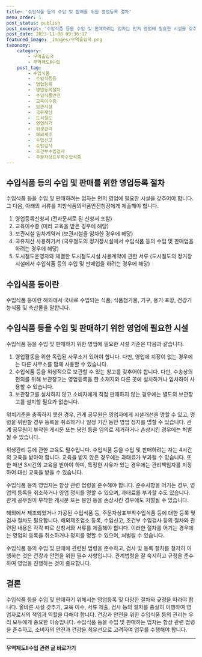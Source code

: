 ```yaml
---
title: '수입식품 등의 수입 및 판매를 위한 영업등록 절차'
menu_order: 1
post_status: publish
post_excerpt: '수입식품 등을 수입 및 판매하려는 업자는 먼저 영업에 필요한 시설을 갖추어야 합니다. 그 다음, 아래의 서류를 지방식품의약품안전청장에게 제출해야 합니다.'
post_date: 2023-11-08 09:36:17
featured_image: _images/무역출입국.png
taxonomy:
    category:
        - 무역출입국
        - 무역제도Ⅱ수입
    post_tag:
        - 수입식품
        -  수입식품등
        -  영업등록
        -  영업등록절차
        -  수입식품안전
        -  교육이수증
        -  보관시설
        -  국유재산
        -  도시철도
        -  영업허가
        -  위생관리
        -  해외제조
        -  수입신고
        -  수입검사
        -  조건부수입검사
        -  주문자상표부착수입식품
---
```



## 수입식품 등의 수입 및 판매를 위한 영업등록 절차

수입식품 등을 수입 및 판매하려는 업자는 먼저 영업에 필요한 시설을 갖추어야 합니다. 그 다음, 아래의 서류를 지방식품의약품안전청장에게 제출해야 합니다.

1. 영업등록신청서 (전자문서로 된 신청서 포함)
2. 교육이수증 (미리 교육을 받은 경우에 해당)
3. 보관시설 임차계약서 (보관시설을 임차한 경우에 해당)
4. 국유재산 사용허가서 (국유철도의 정거장시설에서 수입식품 등의 수입 및 판매업을 하려는 경우에 해당)
5. 도시철도운영자와 체결한 도시철도시설 사용계약에 관한 서류 (도시철도의 정거장시설에서 수입식품 등의 수입 및 판매업을 하려는 경우에 해당)

## 수입식품 등이란

수입식품 등이란 해외에서 국내로 수입되는 식품, 식품첨가물, 기구, 용기·포장, 건강기능식품 및 축산물을 말합니다.

## 수입식품 등을 수입 및 판매하기 위한 영업에 필요한 시설

수입식품 등을 수입 및 판매하기 위한 영업에 필요한 시설 기준은 다음과 같습니다.

1. 영업활동을 위한 독립된 사무소가 있어야 합니다. 다만, 영업에 지장이 없는 경우에는 다른 사무소를 함께 사용할 수 있습니다.
2. 수입식품 등을 위생적으로 보관할 수 있는 창고를 갖추어야 합니다. 다만, 수송상의 편의를 위해 보관창고는 영업등록을 한 소재지와 다른 곳에 설치하거나 임차하여 사용할 수 있습니다.
3. 보관창고를 설치하지 않고 소비자에게 직접 판매하지 않는 경우에는 별도의 보관창고를 설치할 필요가 없습니다.

위치기준을 충족하지 못한 경우, 관계 공무원은 영업자에게 시설개선을 명할 수 있고, 명령을 위반할 경우 등록을 취소하거나 일정 기간 동안 영업 정지를 명할 수 있습니다. 관계 공무원이 부착한 게시문 또는 봉인 등을 임의로 제거하거나 손상시킨 경우에는 처벌될 수 있습니다.

위생관리 등에 관한 교육도 필수입니다. 수입식품 등을 수입 및 판매하려는 자는 4시간의 교육을 받아야 합니다. 교육을 받지 않은 경우에는 과태료가 부과될 수 있습니다. 또한 매년 3시간의 교육을 받아야 하며, 특정한 사유가 있는 경우에는 관리책임자를 지정하여 대신 교육을 받을 수 있습니다.

수입식품 등의 영업자는 항상 관련 법령을 준수해야 합니다. 준수사항을 어기는 경우, 영업의 등록을 취소하거나 영업 정지를 명할 수 있으며, 과태료를 부과할 수도 있습니다. 관계 공무원이 부착한 게시문 또는 봉인 등을 손상시킨 경우에도 처벌될 수 있습니다.

해외에서 제조되었거나 가공된 수입식품 등, 주문자상표부착수입식품 등에 대한 등록 및 검사 절차도 필요합니다. 해외제조업소 등록, 수입신고, 조건부 수입검사 등의 절차와 관련된 내용은 각각 따로 신청서와 서류를 제출해야 합니다. 이러한 절차를 어기는 경우에는 영업의 등록을 취소하거나 정지를 명할 수 있으며, 처벌될 수 있습니다.

수입식품 등의 수입 및 판매에 관련된 법령을 준수하고, 검사 및 등록 절차를 철저히 이행하는 것은 건강과 안전을 위한 필수 사항입니다. 관계법령을 잘 숙지하고 규정을 준수하여 영업을 진행하는 것이 중요합니다.

## 결론

수입식품 등을 수입 및 판매하기 위해서는 영업등록 및 다양한 절차와 규정을 따라야 합니다. 올바른 시설 갖추기, 교육 이수, 서류 제출, 검사 등의 절차를 충실히 이행하여 영업자로서의 책임과 역할을 다해야 합니다. 건강과 안전을 위한 수입식품 등의 관리는 우리 모두에게 중요한 이슈입니다. 수입식품 등을 수입 및 판매하는 업자는 항상 관련 법령을 준수하고, 소비자의 안전과 건강을 최우선으로 고려하여 업무를 수행해야 합니다.
<!-- wp:separator -->
<hr class="wp-block-separator has-alpha-channel-opacity"/>
<!-- /wp:separator -->

<!-- wp:group {"backgroundColor":"base","layout":{"type":"constrained"}} -->
<div class="wp-block-group has-base-background-color has-background"><!-- wp:paragraph {"align":"center","fontSize":"medium"} -->
<p class="has-text-align-center has-large-font-size"><strong>무역제도Ⅱ수입 관련 글 바로가기</strong></p>
<!-- /wp:paragraph -->


<!-- wp:latest-posts
{"categories":[{"id":14432,"count":19,"description":"","link":"https://uknowlaw.com/category/%eb%ac%b4%ec%97%ad%ec%a0%9c%eb%8f%84%e2%85%b1%ec%88%98%ec%9e%85/","name":"무역제도Ⅱ수입","slug":"무역제도Ⅱ수입","taxonomy":"category","parent":0,"meta":[],"_links":{"self":[{"href":"https://uknowlaw.com/wp-json/wp/v2/categories/14432"}],"collection":[{"href":"https://uknowlaw.com/wp-json/wp/v2/categories"}],"about":[{"href":"https://uknowlaw.com/wp-json/wp/v2/taxonomies/category"}],"wp:post_type":[{"href":"https://uknowlaw.com/wp-json/wp/v2/posts?categories=14432"}],"curies":[{"name":"wp","href":"https://api.w.org/{rel}","templated":true}]}}],"postsToShow":100,"excerptLength":28,"postLayout":"grid","columns":2,"featuredImageAlign":"left","featuredImageSizeSlug":"large","fontSize":"small"} /--></div>
<!-- /wp:group -->